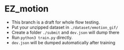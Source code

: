 # EZ_motion

- This branch is a draft for whole flow testing.
- Put your unzipped dataset in `./dataset/emotion_gif/`
- Create a folder `./submit` and `dev.json` will dump there
- Run `python3 train.py` directly.
- `dev.json` will be dumped automatically after training
